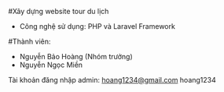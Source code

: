 #Xây dựng website tour du lịch
- Công nghệ sử dụng: PHP và Laravel Framework

#Thành viên:
- Nguyễn Bảo Hoàng (Nhóm trưởng)
- Nguyễn Ngọc Miền

Tài khoản đăng nhập admin:
hoang1234@gmail.com
hoang1234
